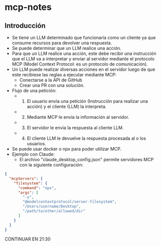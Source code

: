 # mcp-notes

## Introducción

- Se tiene un LLM determinado que funcionaría como un cliente ya que consume recursos para devolver una respuesta.
- Se puede determinar que un LLM realice una acción.
- Para que un LLM realice una acción, este debe recibir una instrucción que el LLM va a interpretar y enviar al servidor mediante el protocolo MCP (Model Context Protocol: es un protocolo de comunicación).
- Un LLM puede realizar diversas acciones en el servidor luego de que este recibiese las reglas a ejecutar mediante MCP:
  - Conectarse a la API de GitHub
  - Crear una PR con una solución.
- Flujo de una petición:
  - 1. El usuario envía una petición (Instrucción para realizar una acción) y el cliente (LLM) la interpreta.
  - 2. Mediante MCP le envía la información al servidor.
  - 3. El servidor le envía la respuesta al cliente LLM.
  - 4. El cliente LLM le devuelve la respuesta procesada al o los usuarios.
- Se puede usar docker o npx para poder utilizar MCP.
- Ejemplo con Claude:
  - El archivo "claude_desktop_config.json" permite servidores MCP con la siguiente configuración:

```json
{
  "mcpServers": {
    "filesystem": {
      "command": "npx",
      "args": [
        "-y",
        "@modelcontextprotocol/server-filesystem",
        "/Users/username/Desktop",
        "/path/to/other/allowed/dir"
      ]
    }
  }
}
```

CONTINUAR EN 21:30
